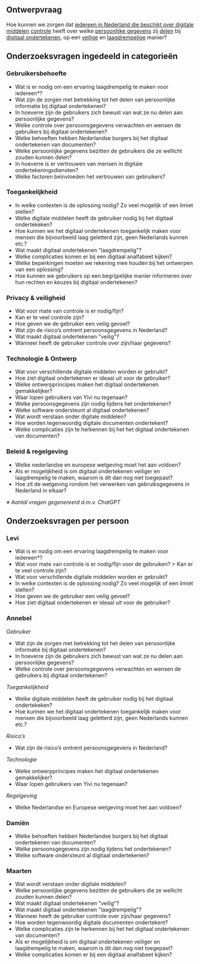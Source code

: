 ## Ontwerpvraag
Hoe kunnen we zorgen dat <ins>iedereen in Nederland die beschikt over digitale middelen</ins> <ins>controle</ins> heeft over welke <ins>persoonlijke gegevens</ins> zij <ins>delen</ins> bij <ins>digitaal ondertekenen</ins>, op een <ins>veilige</ins> en <ins>laagdrempelige</ins> manier?


## Onderzoeksvragen ingedeeld in categorieën

### Gebruikersbehoefte
- Wat is er nodig om een ervaring laagdrempelig te maken voor iedereen*?
- Wat zijn de zorgen met betrekking tot het delen van persoonlijke informatie bij digitaal ondertekenen?
-	In hoeverre zijn de gebruikers zich bewust van wat ze nu delen aan persoonlijke gegevens?
-	Welke controle over persoonsgegevens verwachten en wensen de gebruikers bij digitaal ondertekenen?
-	Welke behoeften hebben Nederlandse burgers bij het digitaal ondertekenen van documenten?
-	Welke persoonlijke gegevens bezitten de gebruikers die ze wellicht zouden kunnen delen?
-	In hoeverre is er vertrouwen van mensen in digitale ondertekeningsdiensten?
-	Welke factoren beïnvloeden het vertrouwen van gebruikers?

### Toegankelijkheid
- In welke contexten is de oplossing nodig? Zo veel mogelijk of een limiet stellen?
- Welke digitale middelen heeft de gebruiker nodig bij het digitaal ondertekeken?
-	Hoe kunnen we het digitaal ondertekenen toegankelijk maken voor mensen die bijvoorbeeld laag geletterd zijn, geen Nederlands kunnen etc.?
-	Wat maakt digitaal ondertekenen "laagdrempelig"?
-	Welke complicaties komen er bij een digitaal analfabeet kijken?
-	Welke beperkingen moeten we rekening mee houden bij het ontwerpen van een oplossing?
-	Hoe kunnen we gebruikers op een begrijpelijke manier informeren over hun rechten en keuzes bij digitaal ondertekenen?

### Privacy & veiligheid
- Wat voor mate van controle is er nodig/fijn?
- Kan er te veel controle zijn?
- Hoe geven we de gebruiker een veilig gevoel?
-	Wat zijn de risico’s omtrent persoonsgegevens in Nederland?
-	Wat maakt digitaal ondertekenen "veilig"?
-	Wanneer heeft de gebruiker controle over zijn/haar gegevens?

### Technologie & Ontwerp
- Wat voor verschillende digitale middelen worden er gebruikt?
- Hoe ziet digitaal ondertekenen er ideaal uit voor de gebruiker?
- Welke ontwerpprincipes maken het digitaal ondertekenen gemakkelijker?
-	Waar lopen gebruikers van Yivi nu tegenaan?
-	Welke persoonsgegevens zijn nodig tijdens het ondertekenen?
-	Welke software ondersteunt al digitaal ondertekenen?
-	Wat wordt verstaan onder digitale middelen?
-	Hoe worden tegenwoordig digitale documenten ondertekent?
-	Welke complicaties zijn te herkennen bij het het digitaal ondertekenen van documenten?

### Beleid & regelgeving
-	Welke nederlandse en europese wetgeving moet het aan voldoen?
-	Als er mogelijkheid is om digitaal ondertekenen veiliger en laagdrempelig te maken, waarom is dit dan nog niet toegepast?
-	Hoe zit de wetgeving rondom het verwerken van gebruiksgegevens in Nederland in elkaar?

*&#8251; Aantal vragen gegenereerd d.m.v. ChatGPT*


## Onderzoeksvragen per persoon

### Levi
- Wat is er nodig om een ervaring laagdrempelig te maken voor iedereen*?
- Wat voor mate van controle is er nodig/fijn voor de gebruiken? > Kan er te veel controle zijn?
- Wat voor verschillende digitale middelen worden er gebruikt?
- In welke contexten is de oplossing nodig? Zo veel mogelijk of een limiet stellen?
- Hoe geven we de gebruiker een veilig gevoel?
- Hoe ziet digitaal ondertekenen er ideaal uit voor de gebruiker?

### Annebel
*Gebruiker*
-	Wat zijn de zorgen met betrekking tot het delen van persoonlijke informatie bij digitaal ondertekenen?
-	In hoeverre zijn de gebruikers zich bewust van wat ze nu delen aan persoonlijke gegevens?
-	Welke controle over persoonsgegevens verwachten en wensen de gebruikers bij digitaal ondertekenen?

*Toegankelijkheid*
-	Welke digitale middelen heeft de gebruiker nodig bij het digitaal ondertekeken?
-	Hoe kunnen we het digitaal ondertekenen toegankelijk maken voor mensen die bijvoorbeeld laag geletterd zijn, geen Nederlands kunnen etc.?

*Risico’s*
-	Wat zijn de risico’s omtrent persoonsgegevens in Nederland?


*Technologie*
-	Welke ontwerpprincipes maken het digitaal ondertekenen gemakkelijker?
-	Waar lopen gebruikers van Yivi nu tegenaan?


*Regelgeving*
-	Welke Nederlandse en Europese wetgeving moet het aan voldoen?

### Damiën
-	Welke behoeften hebben Nederlandse burgers bij het digitaal ondertekenen van documenten?
-	Welke persoonsgegevens zijn nodig tijdens het ondertekenen?
-	Welke software ondersteunt al digitaal ondertekenen?

### Maarten
- Wat wordt verstaan onder digitale middelen?
- Welke persoonlijke gegevens bezitten de gebruikers die ze wellicht zouden kunnen delen?
- Wat maakt digitaal ondertekenen "veilig"?
- Wat maakt digitaal ondertekenen "laagdrempelig"?
- Wanneer heeft de gebruiker controle over zijn/haar gegevens?
- Hoe worden tegenwoordig digitale documenten ondertekent?
- Welke complicaties zijn te herkennen bij het het digitaal ondertekenen van documenten?
- Als er mogelijkheid is om digitaal ondertekenen veiliger en laagdrempelig te maken, waarom is dit dan nog niet toegepast?
- Welke complicaties komen er bij een digitaal analfabeet kijken?
